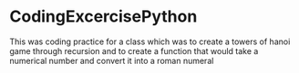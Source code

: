 # CodingExcercisePython
This was coding practice for a class which was to create a towers of hanoi game through recursion and to create a function that would take a numerical number and convert it into a roman numeral
